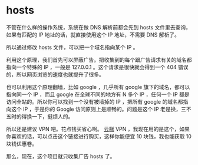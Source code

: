 hosts
=====

不管在什么样的操作系统，系统在做 DNS 解析前都会先到 hosts 文件里去查询，如果有匹配的 IP 地址的话，就直接使用这个 IP 地址，不需要 DNS 解析了。

所以通过修改 hosts 文件，可以把一个域名指向某个 IP 。

利用这个原理，我们首先可以屏蔽广告。把收集到的每个跟广告请求有关的域名都指向一个特殊的 IP ，一般是 127.0.0.1 。这个请求是很快就会得到一个 404 错误的，所以网页浏览的速度也就提升了很多。

也可以利用这个原理翻墙，比如 google ，几乎所有 google 旗下的域名，都可以指向同一个 IP ，而且 google 在全球不同的地方有 N 多个 IP ，任何一个 IP 都是访问全站的。所以你可以找到一个没有被墙掉的 IP ，把所有 google 的域名都指向这个 IP ，于是你的 Google 访问原则上是顺畅的。问题是这个 IP 老是换，三不五时的得换一下，挺烦人的。

所以还是建议 VPN 吧。花点钱买省心啊。 [云梯](http://mimitizi.com/?r=61186c27f9b0cc7b) VPN ，我现在用的是这个，如果你喜欢的话，可以点击这个链接进行购买，这样你能便宜 10 块钱，我也能获取 10 块钱优惠卷。

那么，现在，这个项目就只收集广告 hosts 了。
